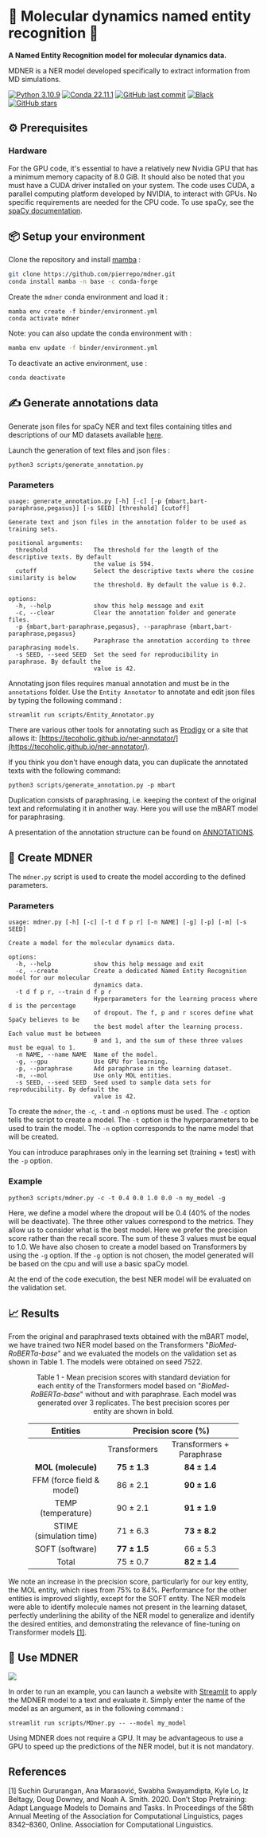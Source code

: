 # 📑 Molecular dynamics named entity recognition 🧬

**A Named Entity Recognition model for molecular dynamics data.**

MDNER is a NER model developed specifically to extract information from MD simulations.

[![Python 3.10.9](https://img.shields.io/badge/python-%E2%89%A5_3.10.9-blue.svg)](https://www.python.org/downloads/release/python-397/)
[![Conda 22.11.1](https://img.shields.io/badge/conda-%E2%89%A5_22.11.1-green.svg)](https://docs.conda.io/en/latest/miniconda.html)
[![GitHub last commit](https://img.shields.io/github/last-commit/pierrepo/mdner.svg)](https://github.com/pierrepo/mdner)
[![Black](https://img.shields.io/badge/code%20style-black-black)](https://github.com/psf/black)
[![GitHub stars](https://img.shields.io/github/stars/pierrepo/mdner.svg?style=social)](https://github.com/pierrepo/mdner)

## ⚙️ Prerequisites

### Hardware

For the GPU code, it's essential to have a relatively new Nvidia GPU that has a minimum memory capacity of 8.0 GiB.
It should also be noted that you must have a CUDA driver installed on your system. The code uses CUDA, a parallel computing platform developed by NVIDIA, to interact with GPUs. No specific requirements are needed for the CPU code. To use spaCy, see the [spaCy documentation](https://spacy.io/usage).

## 📦 Setup your environment

Clone the repository and install [mamba](https://github.com/mamba-org/mamba) :

```bash
git clone https://github.com/pierrepo/mdner.git
conda install mamba -n base -c conda-forge
```

Create the `mdner` conda environment and load it :

```
mamba env create -f binder/environment.yml
conda activate mdner
```

Note: you can also update the conda environment with :

```bash
mamba env update -f binder/environment.yml
```

To deactivate an active environment, use :

```
conda deactivate
```

## ✍ Generate annotations data

Generate json files for spaCy NER and text files containing titles and descriptions of our MD datasets available [here](https://sandbox.zenodo.org/record/1171298).

Launch the generation of text files and json files :

```
python3 scripts/generate_annotation.py
```

### Parameters

```
usage: generate_annotation.py [-h] [-c] [-p {mbart,bart-paraphrase,pegasus}] [-s SEED] [threshold] [cutoff]

Generate text and json files in the annotation folder to be used as training sets.

positional arguments:
  threshold             The threshold for the length of the descriptive texts. By default
                        the value is 594.
  cutoff                Select the descriptive texts where the cosine similarity is below
                        the threshold. By default the value is 0.2.

options:
  -h, --help            show this help message and exit
  -c, --clear           Clear the annotation folder and generate files.
  -p {mbart,bart-paraphrase,pegasus}, --paraphrase {mbart,bart-paraphrase,pegasus}
                        Paraphrase the annotation according to three paraphrasing models.
  -s SEED, --seed SEED  Set the seed for reproducibility in paraphrase. By default the
                        value is 42.
```

Annotating json files requires manual annotation and must be in the `annotations` folder. Use the `Entity Annotator` to annotate and edit json files by typing the following command :

```
streamlit run scripts/Entity_Annotator.py
```

There are various other tools for annotating such as [Prodigy](https://prodi.gy/) or a site that allows it: [https://tecoholic.github.io/ner-annotator/](https://tecoholic.github.io/ner-annotator/).

If you think you don't have enough data, you can duplicate the annotated texts with the following command:

```
python3 scripts/generate_annotation.py -p mbart
```

Duplication consists of paraphrasing, i.e. keeping the context of the original text and reformulating it in another way. Here you will use the mBART model for paraphrasing.

A presentation of the annotation structure can be found on [ANNOTATIONS](https://github.com/pierrepo/mdner/blob/main/docs/ANNOTATIONS.md).

## 📑 Create MDNER

The `mdner.py` script is used to create the model according to the defined parameters.

### Parameters

```
usage: mdner.py [-h] [-c] [-t d f p r] [-n NAME] [-g] [-p] [-m] [-s SEED]

Create a model for the molecular dynamics data.

options:
  -h, --help            show this help message and exit
  -c, --create          Create a dedicated Named Entity Recognition model for our molecular
                        dynamics data.
  -t d f p r, --train d f p r
                        Hyperparameters for the learning process where d is the percentage
                        of dropout. The f, p and r scores define what SpaCy believes to be
                        the best model after the learning process. Each value must be between
                        0 and 1, and the sum of these three values must be equal to 1.
  -n NAME, --name NAME  Name of the model.
  -g, --gpu             Use GPU for learning.
  -p, --paraphrase      Add paraphrase in the learning dataset.
  -m, --mol             Use only MOL entities.
  -s SEED, --seed SEED  Seed used to sample data sets for reproducibility. By default the
                        value is 42.
```

To create the `mdner`, the `-c`, `-t` and `-n` options must be used. The `-c` option tells the script to create a model. The `-t` option is the hyperparameters to be used to train the model. The `-n` option corresponds to the name model that will be created.

You can introduce paraphrases only in the learning set (training + test) with the `-p` option.

### Example

```
python3 scripts/mdner.py -c -t 0.4 0.0 1.0 0.0 -n my_model -g
```

Here, we define a model where the dropout will be 0.4 (40% of the nodes will be deactivate). The three other values correspond to the metrics. They allow us to consider what is the best model. Here we prefer the precision score rather than the recall score. The sum of these 3 values must be equal to 1.0. We have also chosen to create a model based on Transformers by using the `-g` option. If the `-g` option is not chosen, the model generated will be based on the cpu and will use a basic spaCy model.

At the end of the code execution, the best NER model will be evaluated on the validation set.

## 📈 Results
From the original and paraphrased texts obtained with the mBART model, we have trained two NER model based on the Transformers "*BioMed-RoBERTa-base*" and we evaluated the models on the validation set as shown in Table 1. The models were obtained on seed 7522.

<figure class="table" align="center">
<figcaption> Table 1 - Mean precision scores with standard deviation for each entity of the Transformers model based on "<i>BioMed-RoBERTa-base</i>" without and with paraphrase. Each model was generated over 3 replicates. The best precision scores per entity are shown in bold.</figcaption>
<table align="center">
<thead>
  <tr>
    <th>Entities<br></th>
    <th colspan="2">Precision score (%)<br></th>
  </tr>
</thead>
<tbody>
  <tr>
    <td></td>
    <td align="center">Transformers</td>
    <td align="center">Transformers + Paraphrase</td>
  </tr>
  <tr style="font-weight: bold;">
    <td align="center">MOL (molecule)</td>
    <td align="center">75 ± 1.3</td>
    <td align="center"><b>84 ± 1.4</b></td>
  </tr>
  <tr>
    <td align="center">FFM (force field &amp; model)</td>
    <td align="center">86 ± 2.1</td>
    <td align="center"><b>90 ± 1.6</b></td>
  </tr>
  <tr>
    <td align="center">TEMP (temperature)</td>
    <td align="center">90 ± 2.1</td>
    <td align="center"><b>91 ± 1.9</b></td>
  </tr>
  <tr>
    <td align="center">STIME (simulation time)</td>
    <td align="center">71 ± 6.3</td>
    <td align="center"><b>73 ± 8.2</b></td>
  </tr>
  <tr>
    <td align="center">SOFT (software)</td>
    <td align="center"><b>77 ± 1.5</b></td>
    <td align="center">66 ± 5.3</td>
  </tr>
  <tr>
    <td align="center">Total</td>
    <td align="center">75 ± 0.7</td>
    <td align="center"><b>82 ± 1.4</b></td>
  </tr>
</tbody>
</table>
</figure>

We note an increase in the precision score, particularly for our key entity, the MOL entity, which rises from 75% to 84%. Performance for the other entities is improved slightly, except for the SOFT entity.
The NER models were able to identify molecule names not present in the learning dataset, perfectly underlining the ability of the NER model to generalize and identify the desired entities, and demonstrating the relevance of fine-tuning on Transformer models [[1]](#1).


## 🚀 Use MDNER

![](https://raw.githubusercontent.com/pierrepo/mdner/master/assets/webapp.gif)

In order to run an example, you can launch a website with [Streamlit](https://streamlit.io/) to apply the MDNER model to a text and evaluate it. Simply enter the name of the model as an argument, as in the following command :

```
streamlit run scripts/MDner.py -- --model my_model
```

Using MDNER does not require a GPU. It may be advantageous to use a GPU to speed up the predictions of the NER model, but it is not mandatory.

## References
<a id="1">[1]</a> 
Suchin Gururangan, Ana Marasović, Swabha Swayamdipta, Kyle Lo, Iz Beltagy, Doug Downey, and Noah A. Smith. 2020. Don’t Stop Pretraining: Adapt Language Models to Domains and Tasks. In Proceedings of the 58th Annual Meeting of the Association for Computational Linguistics, pages 8342–8360, Online. Association for Computational Linguistics.

